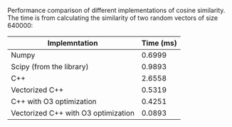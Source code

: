 Performance comparison of different implementations of cosine similarity. The time is from calculating the similarity of two random vectors of size 640000:

| Implemntation | Time (ms) |
| --- | ----------- |
| Numpy | 0.6999 |
| Scipy (from the library) | 0.9893 |
| C++ | 2.6558 |
| Vectorized C++ | 0.5319 |
| C++ with O3 optimization | 0.4251 |
| Vectorized C++ with O3 optimization | 0.0893 |
